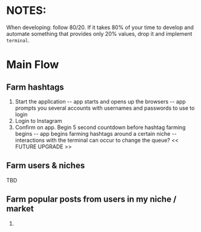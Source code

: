 # NOTES:

When developing: follow 80/20. If it takes 80% of your time to develop and automate something that provides only 20% values, drop it and implement `terminal`.

# Main Flow

## Farm hashtags

1. Start the application
-- app starts and opens up the browsers
-- app prompts you several accounts with usernames and passwords to use to login
2. Login to Instagram
3. Confirm on app. Begin 5 second countdown before hashtag farming begins
-- app begins farming hashtags around a certain niche
-- interactions with the terminal can occur to change the queue? << FUTURE UPGRADE >>

## Farm users & niches

TBD

## Farm popular posts from users in my niche / market

1. 